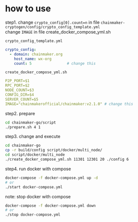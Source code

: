 
# how to use

step1. change `crypto_config[0].count=n` in file `chainmaker-cryptogen/config/crypto_config_template.yml`
<br> change `IMAGE` in file create_docker_compose_yml.sh

`crypto_config_template.yml`
```yaml
crypto_config:
  - domain: chainmaker.org
    host_name: wx-org
    count: 5                # change this
```
`create_docker_compose_yml.sh`
```yaml
P2P_PORT=$1
RPC_PORT=$2
NODE_COUNT=$3
CONFIG_DIR=$4
SERVER_COUNT=$5
IMAGE="chainmakerofficial/chainmaker:v2.1.0" # change this
```

step2. prepare 
```sh
cd chainmaker-go/script 
./prepare.sh 4 1
```

step3. change and execute 
```sh
cd chainmaker-go
cp -r build/config script/docker/multi_node/
cd script/docker/multi_node
./create_docker_compose_yml.sh 11301 12301 20 ./config 6
```
step4. run docker with compose 
```sh
docker-compose -f docker-compose.yml up -d
# or 
./start docker-compose.yml
```

note: stop docker with compose
```sh
docker-compose -f docker-compose.yml down
# or
./stop docker-compose.yml
```
